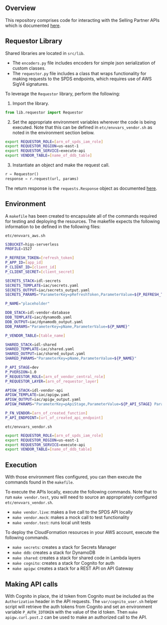 ## Overview
This repository comprises code for interacting with the Selling Partner APIs which is documented [here](https://github.com/amzn/selling-partner-api-docs/blob/main/guides/en-US/developer-guide/SellingPartnerApiDeveloperGuide.md).

## Requestor Library
Shared libraries are located in `src/lib`.
* The `encoders.py` file includes encoders for simple json serialization of custom classes.
* The `requestor.py` file includes a class that wraps functionality for making requests to the SPDS endpoints, which requires use of AWS SigV4 signatures.

To leverage the `Requestor` library, perform the following:

1. Import the library.

```python
from lib.requestor import Requestor
```

2. Set the appropriate environment variables wherever the code is being executed. Note that this can be defined in `etc/envvars_vendor.sh` as noted in the environment section below.

```bash
export REQUESTOR_ROLE=[arn_of_spds_iam_role]
export REQUESTOR_REGION=us-east-1
export REQUESTOR_SERVICE=execute-api
export VENDOR_TABLE=[name_of_ddb_table]
```

3. Instantiate an object and make the request call.

```python
r = Requestor()
response = r.request(url, params)
```

The return response is the `requests.Response` object as documented [here](https://docs.python-requests.org/en/latest/api/#requests.Response).


## Environment
A `makefile` has been created to encapsulate all of the commands required for testing and deploying the resources. The makefile expects the following information to be defined in the following files:

`etc/envvars_aws.sh`

```bash
S3BUCKET=higs-serverless
PROFILE=1527

P_REFRESH_TOKEN=[refresh_token]
P_APP_ID=[app_id]
P_CLIENT_ID=[client_id]
P_CLIENT_SECRET=[client_secret]

SECRETS_STACK=idl-secrets
SECRETS_TEMPLATE=iac/secrets.yaml
SECRETS_OUTPUT=iac/secrets_output.yaml
SECRETS_PARAMS="ParameterKey=pRefreshToken,ParameterValue=${P_REFRESH_TOKEN} ParameterKey=pAppId,ParameterValue=${P_APP_ID} ParameterKey=pClientId,ParameterValue=${P_CLIENT_ID} ParameterKey=pClientSecret,ParameterValue=${P_CLIENT_SECRET}"

P_NAME="placeholder"

DDB_STACK=idl-vendor-database
DDB_TEMPLATE=iac/dynamodb.yaml
DDB_OUTPUT=iac/dynamodb_output.yaml
DDB_PARAMS="ParameterKey=pName,ParameterValue=${P_NAME}"

P_VENDOR_TABLE=[table_name]

SHARED_STACK=idl-shared
SHARED_TEMPLATE=iac/shared.yaml
SHARED_OUTPUT=iac/shared_output.yaml
SHARED_PARAMS="ParameterKey=pName,ParameterValue=${P_NAME}"

P_API_STAGE=dev
P_PVERSION=1.0
P_REQUESTOR_ROLE=[arn_of_vendor_central_role]
P_REQUESTOR_LAYER=[arn_of_requestor_layer]

APIGW_STACK=idl-vendor-api
APIGW_TEMPLATE=iac/apigw.yaml
APIGW_OUTPUT=iac/apigw_output.yaml
APIGW_PARAMS="ParameterKey=pApiStage,ParameterValue=${P_API_STAGE} ParameterKey=pPayloadVersion,ParameterValue=${P_PVERSION} ParameterKey=pVendorTable,ParameterValue=${P_VENDOR_TABLE} ParameterKey=pRequestorRole,ParameterValue=${P_REQUESTOR_ROLE} ParameterKey=pRequestorLayer,ParameterValue=${P_REQUESTOR_LAYER}"

P_FN_VENDOR=[arn_of_created_function]
P_API_ENDPOINT=[url_of_created_api_endpoint]
```

`etc/envvars_vendor.sh`

```bash
export REQUESTOR_ROLE=[arn_of_spds_iam_role]
export REQUESTOR_REGION=us-east-1
export REQUESTOR_SERVICE=execute-api
export VENDOR_TABLE=[name_of_ddb_table]
```

## Execution
With those environment files configured, you can then execute the commands found in the `makefile`.

To execute the APIs locally, execute the following commands. Note that to run `make vendor.test`, you will need to source an appropriately configured `etc/envvars_vendor.sh`.

* `make vendor.live`: makes a live call to the SPDS API locally
* `make vendor.mock`: makes a mock call to test functionality
* `make vendor.test`: runs local unit tests

To deploy the CloudFormation resources in your AWS account, execute the following commands.

* `make secrets`: creates a stack for Secrets Manager
* `make ddb`: creates a stack for DynamoDB
* `make shared`: creates a stack for shared code in Lambda layers
* `make cognito`: creates a stack for Cognito for auth
* `make apigw`: creates a stack for a REST API on API Gateway

## Making API calls
With Cognito in place, the id token from Cognito must be included as the `Authorization` header in the API requests. The `var/cognito_user.sh` helper script will retrieve the auth tokens from Cognito and set an environment variable `P_AUTH_IDTOKEN` with the value of the id token. Then `make apigw.curl.post.2` can be used to make an authorized call to the API.
